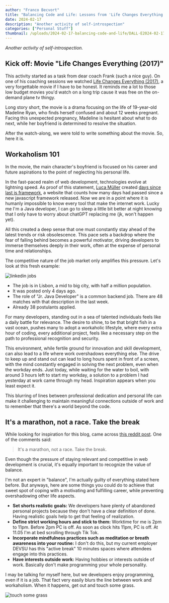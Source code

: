 ```yaml
---
author: "Franco Becvort"
title: "Balancing Code and Life: Lessons from 'Life Changes Everything'"
date: 2024-02-17
description: "Another activity of self-introspection"
categories: ["Personal Stuff"]
thumbnail: /uploads/2024-02-17-balancing-code-and-life/DALL·E2024-02-1700.53.00.jpg
---
```


_Another activity of self-introspection._

## Kick off: Movie "Life Changes Everything (2017)"

This activity started as a task from dear coach Frank (such a nice guy). On one of his coaching sessions we watched [Life Changes Everything (2017)](https://www.themoviedb.org/movie/472845-life-changes-everything), a very forgettable movie if I have to be honest. It reminds me a lot to those low budget movies you'd watch on a long trip cause it was free on the on-demand plane tv thingy.

Long story short, the movie is a drama focusing on the life of 19-year-old Madeline Ryan, who finds herself confused and about 12 weeks pregnant. Facing this unexpected pregnancy, Madeline is hesitant about what to do next, while her boyfriend is determined to resolve the situation.

After the watch-along, we were told to write something about the movie. So, here it is.

## Workaholism 101

In the movie, the main character's boyfriend is focused on his career and future aspirations to the point of neglecting his personal life.

In the fast-paced realm of web development, technologies evolve at lightning speed. As proof of this statement, [Luca Müller](https://github.com/cuvar) created [days since last js framework](https://dayssincelastjsframework.com/), a website that counts how many days had passed since a new javascript framework released. Now we are in a point where it is humanly impossible to know every tool that make the internet work. Lucky me I'm a Java developer, I can go to sleep a little bit better at night knowing that I only have to worry about chatGPT replacing me (jk, won't happen yet).

All this created a deep sense that one must constantly stay ahead of the latest trends or risk obsolescence. This pace sets a backdrop where the fear of falling behind becomes a powerful motivator, driving developers to immerse themselves deeply in their work, often at the expense of personal time and relationships.

The competitive nature of the job market only amplifies this pressure. Let's look at this fresh example:

![linkedin jobs](/uploads/2024-02-17-balancing-code-and-life/Screenshot2024-02-17014958.png)

- The job is in Lisbon, a mid to big city, with half a million population.
- It was posted only 4 days ago.
- The role of "Jr. Java Developer" is a common backend job. There are 48 matches with that description in the last week.
- Already 38 postulants applied.

For many developers, standing out in a sea of talented individuals feels like a daily battle for relevance. The desire to shine, to be that bright fish in a vast ocean, pushes many to adopt a workaholic lifestyle, where every extra hour of coding, every additional project, feels like a necessary step on the path to professional recognition and security.

This environment, while fertile ground for innovation and skill development, can also lead to a life where work overshadows everything else. The drive to keep up and stand out can lead to long hours spent in front of a screen, with the mind constantly engaged in solving the next problem, even when the workday ends. Just today, while waiting for the water to boil, with around 3 hours left to start my workday, a solution to a problem I had yesterday at work came through my head. Inspiration appears when you least expect it.

This blurring of lines between professional dedication and personal life can make it challenging to maintain meaningful connections outside of work and to remember that there's a world beyond the code.

## It's a marathon, not a race. Take the break

While looking for inspiration for this blog, came across [this reddit post](https://www.reddit.com/r/csMajors/comments/txq66w/is_it_ok_to_take_a_2_3_week_break_from_programming/). One of the comments said:

> It's a marathon, not a race. Take the break.

Even though the pressure of staying relevant and competitive in web development is crucial, it's equally important to recognize the value of balance.

I'm not an expert in "balance", I'm actually guilty of everything stated here before. But anyways, here are some things you could do to achieve that sweet spot of coping with a motivating and fulfilling career, while preventing overshadowing other life aspects.

- **Set shorts realistic goals:** We developers have plenty of abandoned personal projects because they don't have a clear definition of done. Having realistic goals help to get that feeling of realization.
- **Define strict working hours and stick to them:** Worktime for me is 2pm to 11pm. Before 2pm PC is off. As soon as clock hits 11pm, PC is off. At 11.05 I'm at bed scrolling through Tik Tok.
- **Incorporate mindfulness practices such as meditation or breath awareness into your routine:** I don't do this, but my current employer DEVSU has this "active break" 10 minutes spaces where attendees engage into this practices.
- **Have interests outside work:** Having hobbies or interests outside of work. Basically don't make programming your whole personality​.

I may be talking for myself here, but we developers enjoy programming, even if it is a job. That fact very easily blurs the line between work and workaholism. When it happens, get out and touch some grass.

![touch some grass](/uploads/2024-02-17-balancing-code-and-life/i33g4dd12gk71.jpg)

